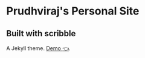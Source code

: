 # Prudhviraj's Personal Site
## Built with scribble
A Jekyll theme. [Demo :point_left:](http://scribble.muan.co/posts/scribble-the-jekyll-theme).
